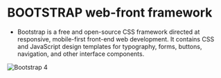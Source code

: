 # BOOTSTRAP web-front framework
* Bootstrap is a free and open-source CSS framework directed at responsive, mobile-first front-end web development. It contains CSS and JavaScript design templates for typography, forms, buttons, navigation, and other interface components.
	
![Bootstrap 4](https://consultant-webdesigner.fr/wp-content/uploads/2020/04/bootstrap_4-icon.png)